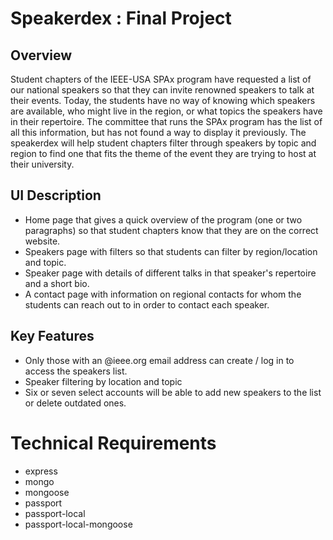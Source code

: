 # Speakerdex : Final Project

## Overview
Student chapters of the IEEE-USA SPAx program have requested a list of our national speakers so that they can invite renowned speakers to talk at their events. Today, the students have no way of knowing which speakers are available, who might live in the region, or what topics the speakers have in their repertoire. The committee that runs the SPAx program has the list of all this information, but has not found a way to display it previously. The speakerdex will help student chapters filter through speakers by topic and region to find one that fits the theme of the event they are trying to host at their university.

## UI Description
- Home page that gives a quick overview of the program (one or two paragraphs) so that student chapters know that they are on the correct website.
- Speakers page with filters so that students can filter by region/location and topic.
- Speaker page with details of different talks in that speaker's repertoire and a short bio.
- A contact page with information on regional contacts for whom the students can reach out to in order to contact each speaker.

## Key Features
- Only those with an @ieee.org email address can create / log in to access the speakers list.
- Speaker filtering by location and topic
- Six or seven select accounts will be able to add new speakers to the list or delete outdated ones.

# Technical Requirements
  - express
  - mongo
  - mongoose
  - passport
  - passport-local
  - passport-local-mongoose